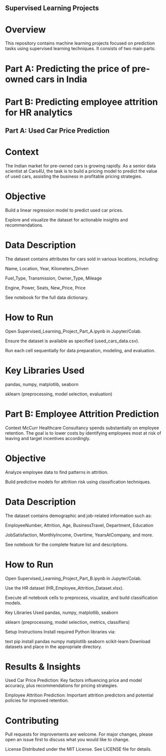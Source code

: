 ## Supervised Learning Projects

# Overview
This repository contains machine learning projects focused on prediction tasks using supervised learning techniques. It consists of two main parts:

# Part A: Predicting the price of pre-owned cars in India

# Part B: Predicting employee attrition for HR analytics

## Part A: Used Car Price Prediction
# Context
The Indian market for pre-owned cars is growing rapidly. As a senior data scientist at Cars4U, the task is to build a pricing model to predict the value of used cars, assisting the business in profitable pricing strategies.

# Objective
Build a linear regression model to predict used car prices.

Explore and visualize the dataset for actionable insights and recommendations.

# Data Description
The dataset contains attributes for cars sold in various locations, including:

Name, Location, Year, Kilometers_Driven

Fuel_Type, Transmission, Owner_Type, Mileage

Engine, Power, Seats, New_Price, Price

See notebook for the full data dictionary.

# How to Run
Open Supervised_Learning_Project_Part_A.ipynb in Jupyter/Colab.

Ensure the dataset is available as specified (used_cars_data.csv).

Run each cell sequentially for data preparation, modeling, and evaluation.

# Key Libraries Used
pandas, numpy, matplotlib, seaborn

sklearn (preprocessing, model selection, evaluation)

# Part B: Employee Attrition Prediction
Context
McCurr Healthcare Consultancy spends substantially on employee retention. The goal is to lower costs by identifying employees most at risk of leaving and target incentives accordingly.

# Objective
Analyze employee data to find patterns in attrition.

Build predictive models for attrition risk using classification techniques.

# Data Description
The dataset contains demographic and job-related information such as:

EmployeeNumber, Attrition, Age, BusinessTravel, Department, Education

JobSatisfaction, MonthlyIncome, Overtime, YearsAtCompany, and more.

See notebook for the complete feature list and descriptions.

# How to Run
Open Supervised_Learning_Project_Part_B.ipynb in Jupyter/Colab.

Use the HR dataset (HR_Employee_Attrition_Dataset.xlsx).

Execute all notebook cells to preprocess, visualize, and build classification models.

Key Libraries Used
pandas, numpy, matplotlib, seaborn

sklearn (preprocessing, model selection, metrics, classifiers)

Setup Instructions
Install required Python libraries via:

text
pip install pandas numpy matplotlib seaborn scikit-learn
Download datasets and place in the appropriate directory.

# Results & Insights
Used Car Price Prediction: Key factors influencing price and model accuracy, plus recommendations for pricing strategies.

Employee Attrition Prediction: Important attrition predictors and potential policies for improved retention.

# Contributing
Pull requests for improvements are welcome. For major changes, please open an issue first to discuss what you would like to change.

License
Distributed under the MIT License. See LICENSE file for details.

